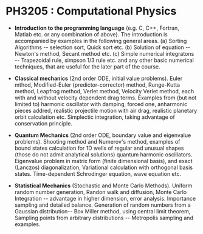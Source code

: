 # PH3205 : Computational Physics

- **Introduction to the programming language** (e.g. C, C++, Fortran, Matlab etc. or any combination of above). The introduction is accompanied by examples in the following general areas. (a) Sorting Algorithms -- selection sort, Quick sort etc. (b) Solution of equation -- Newton's method, Secant method etc. (c) Simple numerical integratons -- Trapezoidal rule, simpson 1/3 rule etc. and any other basic numerical techniques, that are useful for the later part of the course.

- **Classical mechanics** (2nd order ODE, initial value problems). Euler mthod, Modified-Euler (predictor-corrector) method, Runge-Kutta method, Leapfrog method, Verlet method, Velocity Verlet method, each with and without velocity dependent drag terms. Examples from (but not limited to) harmonic oscillator with damping, forced one, anharmonic pieces addred, realistic projectile motion with air drag, realistic planetary orbit calculation etc. Simplectic integration, taking advantage of conservation principle.

- **Quantum Mechanics** (2nd order ODE, boundary value and eigenvalue problems). Shooting method and Numerov's method, examples of bound states calculation for 1D wells of regular and unusual shapes (those do not admit analytical solutions) quantum harmonic oscillators. Eigenvalue problem in matrix form (finite dimensional basis), and exact (Lanczos) diagonalization, Variational calculation with orthogonal basis states. Time-dependent Schrodinger equation, wave equation etc.

- **Statistical Mechanics** (Stochastic and Monte Carlo Methods). Uniform random number generation, Randon walk and diffusion, Monte Carlo Integration -- advantage in higher dimension, error analysis. Importance sampling and detailed balance. Generation of random numbers from a Gaussian distribution-- Box Miller method, using central limit theorem, Sampling points from arbitrary distributions -- Metropolis sampling and examples.
